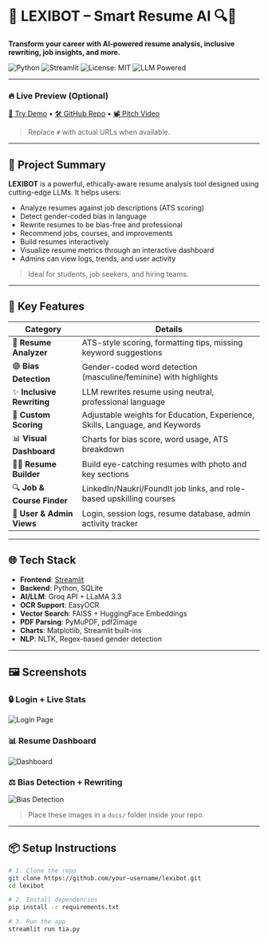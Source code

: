 # 💼 LEXIBOT – Smart Resume AI 🔍🚀  
**Transform your career with AI-powered resume analysis, inclusive rewriting, job insights, and more.**

![Python](https://img.shields.io/badge/Python-3.10+-blue.svg)
![Streamlit](https://img.shields.io/badge/Framework-Streamlit-orange.svg)
![License: MIT](https://img.shields.io/badge/License-MIT-green.svg)
![LLM Powered](https://img.shields.io/badge/LLM-Groq%20%2B%20LLaMA3-blueviolet.svg)

---

### 🔥 Live Preview (Optional)
[🧪 Try Demo](#) • [🛠 GitHub Repo](#) • [📽 Pitch Video](#)  
> Replace `#` with actual URLs when available.

---

## 🚀 Project Summary

**LEXIBOT** is a powerful, ethically-aware resume analysis tool designed using cutting-edge LLMs. It helps users:

- Analyze resumes against job descriptions (ATS scoring)
- Detect gender-coded bias in language
- Rewrite resumes to be bias-free and professional
- Recommend jobs, courses, and improvements
- Build resumes interactively
- Visualize resume metrics through an interactive dashboard
- Admins can view logs, trends, and user activity

> Ideal for students, job seekers, and hiring teams.

---

## 🧠 Key Features

| Category | Details |
|---------|---------|
| 🧾 **Resume Analyzer** | ATS-style scoring, formatting tips, missing keyword suggestions |
| 🟣 **Bias Detection** | Gender-coded word detection (masculine/feminine) with highlights |
| ✨ **Inclusive Rewriting** | LLM rewrites resume using neutral, professional language |
| 🎯 **Custom Scoring** | Adjustable weights for Education, Experience, Skills, Language, and Keywords |
| 📊 **Visual Dashboard** | Charts for bias score, word usage, ATS breakdown |
| 🧑‍💼 **Resume Builder** | Build eye-catching resumes with photo and key sections |
| 🔍 **Job & Course Finder** | LinkedIn/Naukri/FoundIt job links, and role-based upskilling courses |
| 🔐 **User & Admin Views** | Login, session logs, resume database, admin activity tracker |

---

## 🌐 Tech Stack

- **Frontend**: [Streamlit](https://streamlit.io/)
- **Backend**: Python, SQLite
- **AI/LLM**: Groq API + LLaMA 3.3
- **OCR Support**: EasyOCR
- **Vector Search**: FAISS + HuggingFace Embeddings
- **PDF Parsing**: PyMuPDF, pdf2image
- **Charts**: Matplotlib, Streamlit built-ins
- **NLP**: NLTK, Regex-based gender detection

---

## 🖼 Screenshots

### 🔒 Login + Live Stats
![Login Page](docs/login_stats.png)

### 📊 Resume Dashboard
![Dashboard](docs/dashboard.png)

### ⚖️ Bias Detection + Rewriting
![Bias Detection](docs/bias_analysis.png)

> Place these images in a `docs/` folder inside your repo.

---

## 📦 Setup Instructions

```bash
# 1. Clone the repo
git clone https://github.com/your-username/lexibot.git
cd lexibot

# 2. Install dependencies
pip install -r requirements.txt

# 3. Run the app
streamlit run tia.py


